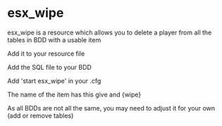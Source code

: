 # esx_wipe
esx_wipe is a resource which allows you to delete a player from all the tables in BDD with a usable item

Add it to your resource file

Add the SQL file to your BDD

Add 'start esx_wipe' in your .cfg

The name of the item has this give and {wipe}

As all BDDs are not all the same, you may need to adjust it for your own (add or remove tables)
